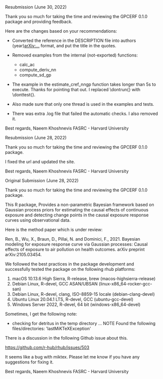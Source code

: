 Resubmission (June 30, 2022)

Thank you so much for taking the time and reviewing the GPCERF 0.1.0 package and 
providing feedback.

Here are the changes based on your recommendations:

- Converted the reference in the DESCRIPTION file into authors (year)<arXiv:...>
format, and put the title in the quotes. 

- Removed examples from the internal (not-exported) functions:
  - calc_ac
  - compute_deriv_nn
  - compute_sd_gp

- The example in the estimate_cref_nngp function takes longer than 5s to execute.
Thanks for pointing that out. I replaced \dontrun{} with \donttest{}.

- Also made sure that only one thread is used in the examples and tests. 
- There was extra .log file that failed the automatic checks. I also removed it. 


Best regards, 
Naeem Khoshnevis 
FASRC - Harvard University


Resubmission (June 28, 2022)

Thank you so much for taking the time and reviewing the GPCERF 0.1.0 package. 

I fixed the url and updated the site. 

Best regards, 
Naeem Khoshnevis 
FASRC - Harvard University



Original Submission (June 28, 2022)

Thank you so much for taking the time and reviewing the GPCERF 0.1.0 package. 

This R package, Provides a non-parametric Bayesian framework based on Gaussian process priors for estimating the causal effects of continuous exposure and detecting change points in the causal exposure response curves using observational data.

Here is the method paper which is under review:

Ren, B., Wu, X., Braun, D., Pillai, N. and Dominici, F., 2021. Bayesian 
modeling for exposure response curve via Gaussian processes: Causal effects of 
exposure to air pollution on health outcomes. arXiv preprint arXiv:2105.03454.

We followed the best practices in the package development and successfully tested the package on the following rhub platforms:

1) macOS 10.13.6 High Sierra, R-release, brew (macos-highsierra-release)
2) Debian Linux, R-devel, GCC ASAN/UBSAN (linux-x86_64-rocker-gcc-san)
3) Debian Linux, R-devel, clang, ISO-8859-15 locale (debian-clang-devel)
4) Ubuntu Linux 20.04.1 LTS, R-devel, GCC (ubuntu-gcc-devel)
5) Windows Server 2022, R-devel, 64 bit (windows-x86_64-devel)

Sometimes, I get the following note: 

* checking for detritus in the temp directory ... NOTE
Found the following files/directories:
  'lastMiKTeXException'
  
There is a discussion in the following Github issue about this. 

https://github.com/r-hub/rhub/issues/503 

It seems like a bug with miktex. Please let me know if you have any suggestions for fixing it. 


Best regards, 
Naeem Khoshnevis 
FASRC - Harvard University
